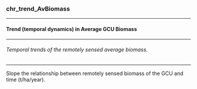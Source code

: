 ### chr_trend_AvBiomass



------
#### Trend (temporal dynamics) in Average GCU Biomass



------
###### Temporal trends of the remotely sensed average biomass.



------
Slope the relationship between remotely sensed biomass of the GCU and time (t/ha/year).